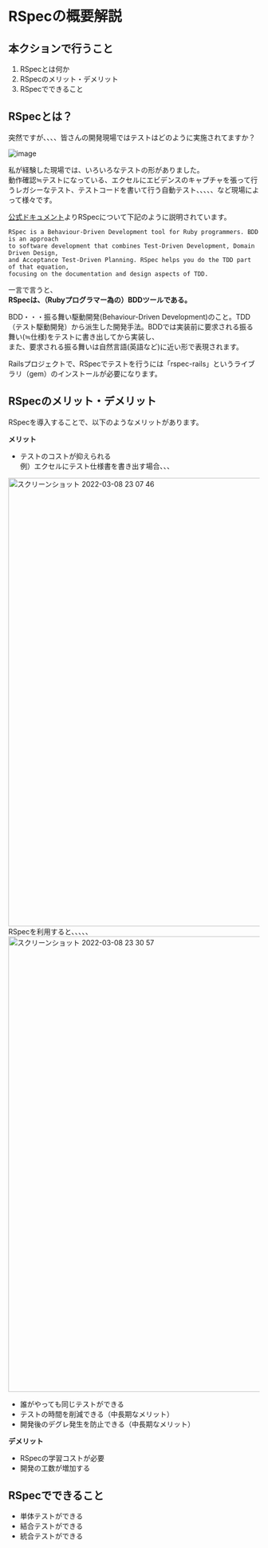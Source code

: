 # RSpecの概要解説
## 本クションで行うこと
1. RSpecとは何か
2. RSpecのメリット・デメリット
3. RSpecでできること

## RSpecとは？

突然ですが、、、、皆さんの開発現場ではテストはどのように実施されてますか？  

![image](https://user-images.githubusercontent.com/52161269/157041610-880f46a7-5bc7-4366-bdec-9982b269fa74.png)


私が経験した現場では、いろいろなテストの形がありました。  
動作確認≒テストになっている、エクセルにエビデンスのキャプチャを張って行うレガシーなテスト、テストコードを書いて行う自動テスト、、、、、など現場によって様々です。


[公式ドキュメント](https://relishapp.com/rspec/)よりRSpecについて下記のように説明されています。
```
RSpec is a Behaviour-Driven Development tool for Ruby programmers. BDD is an approach
to software development that combines Test-Driven Development, Domain Driven Design,
and Acceptance Test-Driven Planning. RSpec helps you do the TDD part of that equation,
focusing on the documentation and design aspects of TDD.
```

一言で言うと、  
**RSpecは、（Rubyプログラマー為の）BDDツールである。**  

BDD・・・振る舞い駆動開発(Behaviour-Driven Development)のこと。TDD（テスト駆動開発）から派生した開発手法。BDDでは実装前に要求される振る舞い(≒仕様)をテストに書き出してから実装し、  
また、要求される振る舞いは自然言語(英語など)に近い形で表現されます。

Railsプロジェクトで、RSpecでテストを行うには「rspec-rails」というライブラリ（gem）のインストールが必要になります。



## RSpecのメリット・デメリット

RSpecを導入することで、以下のようなメリットがあります。

**メリット**
- テストのコストが抑えられる  
例）エクセルにテスト仕様書を書き出す場合、、、  
<img width="898" alt="スクリーンショット 2022-03-08 23 07 46" src="https://user-images.githubusercontent.com/52161269/157253926-1606b105-94ed-42fc-9082-c87288fcc717.png">
    RSpecを利用すると、、、、、
<img width="912" alt="スクリーンショット 2022-03-08 23 30 57" src="https://user-images.githubusercontent.com/52161269/157258416-5bad2eb7-9c5f-4ca9-9f63-57ddf44ef52b.png">

- 誰がやっても同じテストができる
- テストの時間を削減できる（中長期なメリット）
- 開発後のデグレ発生を防止できる（中長期なメリット）


**デメリット**
- RSpecの学習コストが必要
- 開発の工数が増加する


## RSpecでできること

- 単体テストができる
- 結合テストができる
- 統合テストができる





